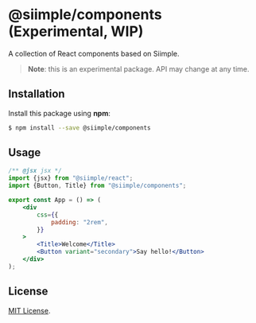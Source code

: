 # @siimple/components (Experimental, WIP)

A collection of React components based on Siimple.

> **Note**: this is an experimental package. API may change at any time.


## Installation

Install this package using **npm**:

```bash
$ npm install --save @siimple/components
```

## Usage

```jsx
/** @jsx jsx */
import {jsx} from "@siimple/react";
import {Button, Title} from "@siimple/components";

export const App = () => (
    <div
        css={{
            padding: "2rem",
        }}
    >
        <Title>Welcome</Title>
        <Button variant="secondary">Say hello!</Button>
    </div>
);
```


## License

[MIT License](https://github.com/jmjuanes/siimple/blob/main/LICENSE).
